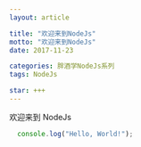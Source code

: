 ```yaml
---
layout: article

title: "欢迎来到NodeJs"
motto: "欢迎来到NodeJs"
date: 2017-11-23

categories: 胖酒学NodeJs系列
tags: NodeJs

star: +++
---
```


欢迎来到 NodeJs

```javascript
  console.log("Hello, World!");
```
